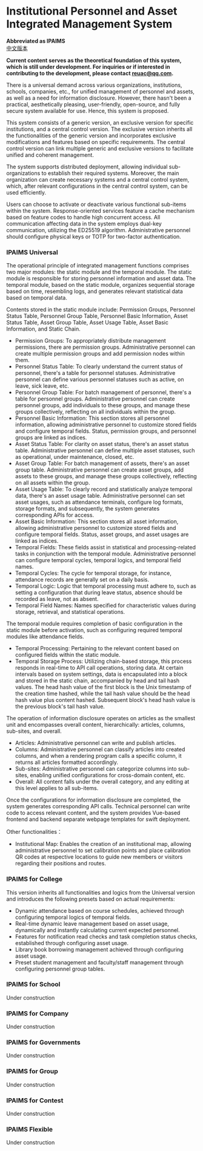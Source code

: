 # Institutional Personnel and Asset Integrated Management System

**Abbreviated as IPAIMS**  
[中文版本](https://github.com/reuAC/IPAIMS/blob/re_uAC/README_CN.md)

**Current content serves as the theoretical foundation of this system, which is still under development. For inquiries or if interested in contributing to the development, please contact reuac@qq.com.**

There is a universal demand across various organizations, institutions, schools, companies, etc., for unified management of personnel and assets, as well as a need for information disclosure. However, there hasn't been a practical, aesthetically pleasing, user-friendly, open-source, and fully secure system available for use. Hence, this system is proposed.

This system consists of a generic version, an exclusive version for specific institutions, and a central control version. The exclusive version inherits all the functionalities of the generic version and incorporates exclusive modifications and features based on specific requirements. The central control version can link multiple generic and exclusive versions to facilitate unified and coherent management.

The system supports distributed deployment, allowing individual sub-organizations to establish their required systems. Moreover, the main organization can create necessary systems and a central control system, which, after relevant configurations in the central control system, can be used efficiently.

Users can choose to activate or deactivate various functional sub-items within the system. Response-oriented services feature a cache mechanism based on feature codes to handle high concurrent access. All communication affecting data in the system employs dual-key communication, utilizing the ED25519 algorithm. Administrative personnel should configure physical keys or TOTP for two-factor authentication.

### IPAIMS Universal

The operational principle of integrated management functions comprises two major modules: the static module and the temporal module.
The static module is responsible for storing personnel information and asset data.
The temporal module, based on the static module, organizes sequential storage based on time, resembling logs, and generates relevant statistical data based on temporal data.

Contents stored in the static module include: Permission Groups, Personnel Status Table, Personnel Group Table, Personnel Basic Information, Asset Status Table, Asset Group Table, Asset Usage Table, Asset Basic Information, and Static Chain.

- Permission Groups: To appropriately distribute management permissions, there are permission groups. Administrative personnel can create multiple permission groups and add permission nodes within them.
- Personnel Status Table: To clearly understand the current status of personnel, there's a table for personnel statuses. Administrative personnel can define various personnel statuses such as active, on leave, sick leave, etc.
- Personnel Group Table: For batch management of personnel, there's a table for personnel groups. Administrative personnel can create personnel groups, add individuals to these groups, and manage these groups collectively, reflecting on all individuals within the group.
- Personnel Basic Information: This section stores all personnel information, allowing administrative personnel to customize stored fields and configure temporal fields. Status, permission groups, and personnel groups are linked as indices.
- Asset Status Table: For clarity on asset status, there's an asset status table. Administrative personnel can define multiple asset statuses, such as operational, under maintenance, closed, etc.
- Asset Group Table: For batch management of assets, there's an asset group table. Administrative personnel can create asset groups, add assets to these groups, and manage these groups collectively, reflecting on all assets within the group.
- Asset Usage Table: To clearly record and statistically analyze temporal data, there's an asset usage table. Administrative personnel can set asset usages, such as attendance terminals, configure log formats, storage formats, and subsequently, the system generates corresponding APIs for access.
- Asset Basic Information: This section stores all asset information, allowing administrative personnel to customize stored fields and configure temporal fields. Status, asset groups, and asset usages are linked as indices.
- Temporal Fields: These fields assist in statistical and processing-related tasks in conjunction with the temporal module. Administrative personnel can configure temporal cycles, temporal logics, and temporal field names.
- Temporal Cycles: The cycle for temporal storage, for instance, attendance records are generally set on a daily basis.
- Temporal Logic: Logic that temporal processing must adhere to, such as setting a configuration that during leave status, absence should be recorded as leave, not as absent.
- Temporal Field Names: Names specified for characteristic values during storage, retrieval, and statistical operations.

The temporal module requires completion of basic configuration in the static module before activation, such as configuring required temporal modules like attendance fields.

- Temporal Processing: Pertaining to the relevant content based on configured fields within the static module.
- Temporal Storage Process: Utilizing chain-based storage, this process responds in real-time to API call operations, storing data. At certain intervals based on system settings, data is encapsulated into a block and stored in the static chain, accompanied by head and tail hash values. The head hash value of the first block is the Unix timestamp of the creation time hashed, while the tail hash value should be the head hash value plus content hashed. Subsequent block's head hash value is the previous block's tail hash value.

The operation of information disclosure operates on articles as the smallest unit and encompasses overall content, hierarchically: articles, columns, sub-sites, and overall.

- Articles: Administrative personnel can write and publish articles.
- Columns: Administrative personnel can classify articles into created columns, and when a rendering program calls a specific column, it returns all articles formatted accordingly.
- Sub-sites: Administrative personnel can categorize columns into sub-sites, enabling unified configurations for cross-domain content, etc.
- Overall: All content falls under the overall category, and any editing at this level applies to all sub-items.

Once the configurations for information disclosure are completed, the system generates corresponding API calls. Technical personnel can write code to access relevant content, and the system provides Vue-based frontend and backend separate webpage templates for swift deployment.

Other functionalities：

- Institutional Map: Enables the creation of an institutional map, allowing administrative personnel to set calibration points and place calibration QR codes at respective locations to guide new members or visitors regarding their positions and routes.

### IPAIMS for College

This version inherits all functionalities and logics from the Universal version and introduces the following presets based on actual requirements:

- Dynamic attendance based on course schedules, achieved through configuring temporal logics of temporal fields.
- Real-time dynamic leave management based on asset usage, dynamically and instantly calculating current expected personnel.
- Features for notification read checks and task completion status checks, established through configuring asset usage.
- Library book borrowing management achieved through configuring asset usage.
- Preset student management and faculty/staff management through configuring personnel group tables.

### IPAIMS for School

Under construction

### IPAIMS for Company

Under construction

### IPAIMS for Governments

Under construction

### IPAIMS for Group

Under construction

### IPAIMS for Contest

Under construction

### IPAIMS Flexible

Under construction
